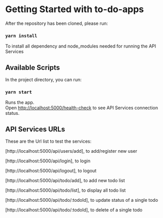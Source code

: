 # Getting Started with to-do-apps

After the repository has been cloned, please run:

### `yarn install`

To install all dependency and node_modules needed for running the API Services

## Available Scripts

In the project directory, you can run:

### `yarn start`

Runs the app.\
Open [http://localhost:5000/health-check](http://localhost:5000/health-check) to see API Services connection status.

## API Services URLs

These are the Url list to test the services: 

[http://localhost:5000/api/users/add], to add/register new user

[http://localhost:5000/api/login], to login 

[http://localhost:5000/api/logout], to logout

[http://localhost:5000/api/todo/add], to add new todo list

[http://localhost:5000/api/todo/list], to display all todo list 

[http://localhost:5000/api/todo/:todoId], to update status of a single todo 

[http://localhost:5000/api/todo/:todoId], to delete of a single todo 